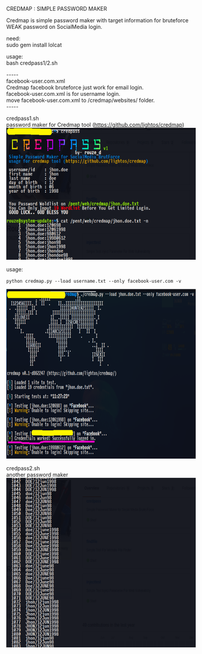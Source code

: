 CREDMAP : SIMPLE PASSWORD MAKER

Credmap is simple password maker with target information for bruteforce WEAK password on SocialMedia login.

need:<br>
sudo gem install lolcat

usage:<br>
bash credpass1/2.sh

-----<br>
facebook-user.com.xml<br>
Credmap facebook bruteforce just work for email login.<br>
facebook-user.com.xml is for username login.<br>
move facebook-user.com.xml to /credmap/websites/ folder.<br>
-----<br>

credpass1.sh<br>
password maker for Credmap tool (https://github.com/lightos/credmap)<br>
<img src="https://github.com/rouze-d/credpass/blob/master/screen01.png" width="800" height="350"/>

usage:
```
python credmap.py --load username.txt --only facebook-user.com -v
```
<img src="https://github.com/rouze-d/credpass/blob/master/screen03.png" width="800" height="450"/>

credpass2.sh<br>
another password maker<br>
<img src="https://github.com/rouze-d/credpass/blob/master/screen02.png" width="800" height="450"/>


